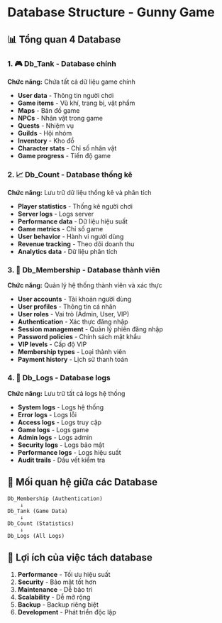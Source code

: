 # Database Structure - Gunny Game

## 📊 Tổng quan 4 Database

### 1. 🎮 **Db_Tank** - Database chính
**Chức năng:** Chứa tất cả dữ liệu game chính
- **User data** - Thông tin người chơi
- **Game items** - Vũ khí, trang bị, vật phẩm
- **Maps** - Bản đồ game
- **NPCs** - Nhân vật trong game
- **Quests** - Nhiệm vụ
- **Guilds** - Hội nhóm
- **Inventory** - Kho đồ
- **Character stats** - Chỉ số nhân vật
- **Game progress** - Tiến độ game

### 2. 📈 **Db_Count** - Database thống kê
**Chức năng:** Lưu trữ dữ liệu thống kê và phân tích
- **Player statistics** - Thống kê người chơi
- **Server logs** - Logs server
- **Performance data** - Dữ liệu hiệu suất
- **Game metrics** - Chỉ số game
- **User behavior** - Hành vi người dùng
- **Revenue tracking** - Theo dõi doanh thu
- **Analytics data** - Dữ liệu phân tích

### 3. 🔐 **Db_Membership** - Database thành viên
**Chức năng:** Quản lý hệ thống thành viên và xác thực
- **User accounts** - Tài khoản người dùng
- **User profiles** - Thông tin cá nhân
- **User roles** - Vai trò (Admin, User, VIP)
- **Authentication** - Xác thực đăng nhập
- **Session management** - Quản lý phiên đăng nhập
- **Password policies** - Chính sách mật khẩu
- **VIP levels** - Cấp độ VIP
- **Membership types** - Loại thành viên
- **Payment history** - Lịch sử thanh toán

### 4. 📝 **Db_Logs** - Database logs
**Chức năng:** Lưu trữ tất cả logs hệ thống
- **System logs** - Logs hệ thống
- **Error logs** - Logs lỗi
- **Access logs** - Logs truy cập
- **Game logs** - Logs game
- **Admin logs** - Logs admin
- **Security logs** - Logs bảo mật
- **Performance logs** - Logs hiệu suất
- **Audit trails** - Dấu vết kiểm tra

## 🔗 Mối quan hệ giữa các Database

```
Db_Membership (Authentication)
    ↓
Db_Tank (Game Data)
    ↓
Db_Count (Statistics)
    ↓
Db_Logs (All Logs)
```

## 🎯 Lợi ích của việc tách database

1. **Performance** - Tối ưu hiệu suất
2. **Security** - Bảo mật tốt hơn
3. **Maintenance** - Dễ bảo trì
4. **Scalability** - Dễ mở rộng
5. **Backup** - Backup riêng biệt
6. **Development** - Phát triển độc lập

